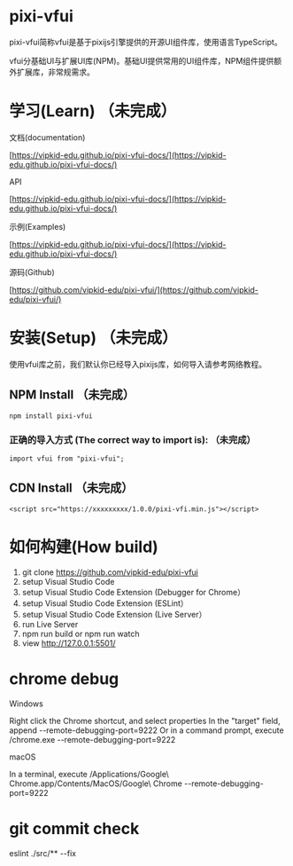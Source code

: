 # pixi-vfui

pixi-vfui简称vfui是基于pixijs引擎提供的开源UI组件库，使用语言TypeScript。

vfui分基础UI与扩展UI库(NPM)。基础UI提供常用的UI组件库，NPM组件提供额外扩展库，非常规需求。

# 学习(Learn) （未完成）

文档(documentation)

[https://vipkid-edu.github.io/pixi-vfui-docs/](https://vipkid-edu.github.io/pixi-vfui-docs/)

API

[https://vipkid-edu.github.io/pixi-vfui-docs/](https://vipkid-edu.github.io/pixi-vfui-docs/)

示例(Examples)

[https://vipkid-edu.github.io/pixi-vfui-docs/](https://vipkid-edu.github.io/pixi-vfui-docs/)

源码(Github)

[https://github.com/vipkid-edu/pixi-vfui/](https://github.com/vipkid-edu/pixi-vfui/)

# 安装(Setup) （未完成）

使用vfui库之前，我们默认你已经导入pixijs库，如何导入请参考网络教程。

## NPM Install （未完成）

`
    npm install pixi-vfui
`
### 正确的导入方式 (The correct way to import is): （未完成）
`
    import vfui from "pixi-vfui";
`

## CDN Install （未完成）
`
    <script src="https://xxxxxxxxx/1.0.0/pixi-vfi.min.js"></script>
`

# 如何构建(How build)

1. git clone https://github.com/vipkid-edu/pixi-vfui
2. setup Visual Studio Code
3. setup Visual Studio Code Extension (Debugger for Chrome）
4. setup Visual Studio Code Extension (ESLint）
5. setup Visual Studio Code Extension (Live Server）
6. run Live Server
7. npm run build or npm run watch
8. view http://127.0.0.1:5501/


# chrome debug 

Windows

Right click the Chrome shortcut, and select properties
In the "target" field, append --remote-debugging-port=9222
Or in a command prompt, execute <path to chrome>/chrome.exe --remote-debugging-port=9222

macOS

In a terminal, execute /Applications/Google\ Chrome.app/Contents/MacOS/Google\ Chrome --remote-debugging-port=9222

# git commit check

eslint ./src/** --fix
